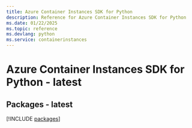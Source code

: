 ```yaml
---
title: Azure Container Instances SDK for Python
description: Reference for Azure Container Instances SDK for Python
ms.date: 01/22/2025
ms.topic: reference
ms.devlang: python
ms.service: containerinstances
---
```

# Azure Container Instances SDK for Python - latest
## Packages - latest
[!INCLUDE [packages](container-instances-index.md)]